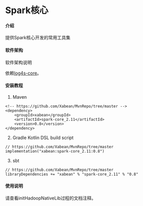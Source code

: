 # Spark核心

#### 介绍
提供Spark核心开发的常用工具集

#### 软件架构
软件架构说明

依赖[log4s-core](https://github.com/Xabean/MvnRepo/tree/master/xabean/log4s-core_2.11)。

#### 安装教程

1. Maven
```
<!-- https://github.com/Xabean/MvnRepo/tree/master -->
<dependency>
    <groupId>xabean</groupId>
    <artifactId>spark-core_2.11</artifactId>
    <version>0.8</version>
</dependency>
```
2. Gradle Kotlin DSL build script
```
// https://github.com/Xabean/MvnRepo/tree/master
implementation("xabean:spark-core_2.11:0.8")
```
3. sbt
```
// https://github.com/Xabean/MvnRepo/tree/master
libraryDependencies += "xabean" % "spark-core_2.11" % "0.8"
```

#### 使用说明

请查看initHadoopNativeLib过程的文档注释。

